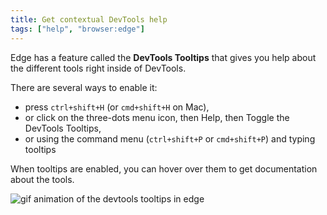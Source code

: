 ```yaml
---
title: Get contextual DevTools help
tags: ["help", "browser:edge"]
---
```

Edge has a feature called the __DevTools Tooltips__ that gives you help about the different tools right inside of DevTools.

There are several ways to enable it:

* press `ctrl+shift+H` (or `cmd+shift+H` on Mac),
* or click on the three-dots menu icon, then Help, then Toggle the DevTools Tooltips,
* or using the command menu (`ctrl+shift+P` or `cmd+shift+P`) and typing tooltips

When tooltips are enabled, you can hover over them to get documentation about the tools.

![gif animation of the devtools tooltips in edge](/assets/img/get-contextual-help.gif)